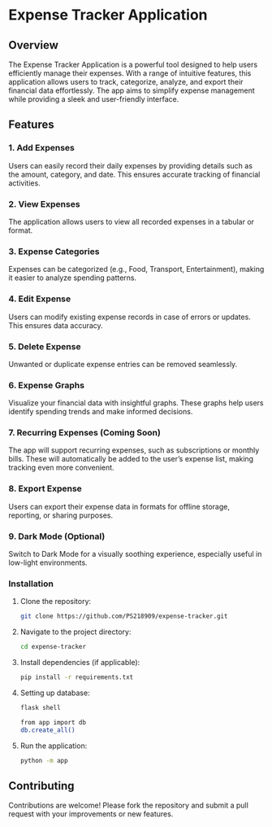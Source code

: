 # Expense Tracker Application

## Overview
The Expense Tracker Application is a powerful tool designed to help users efficiently manage their expenses. With a range of intuitive features, this application allows users to track, categorize, analyze, and export their financial data effortlessly. The app aims to simplify expense management while providing a sleek and user-friendly interface.

## Features

### 1. Add Expenses
Users can easily record their daily expenses by providing details such as the amount, category, and date. This ensures accurate tracking of financial activities.

### 2. View Expenses
The application allows users to view all recorded expenses in a tabular or format.

### 3. Expense Categories
Expenses can be categorized (e.g., Food, Transport, Entertainment), making it easier to analyze spending patterns.

### 4. Edit Expense
Users can modify existing expense records in case of errors or updates. This ensures data accuracy.

### 5. Delete Expense
Unwanted or duplicate expense entries can be removed seamlessly.

### 6. Expense Graphs
Visualize your financial data with insightful graphs. These graphs help users identify spending trends and make informed decisions.

### 7. Recurring Expenses (**Coming Soon**)
The app will support recurring expenses, such as subscriptions or monthly bills. These will automatically be added to the user’s expense list, making tracking even more convenient.

### 8. Export Expense
Users can export their expense data in formats for offline storage, reporting, or sharing purposes.

### 9. Dark Mode (Optional)
Switch to Dark Mode for a visually soothing experience, especially useful in low-light environments.

### Installation
1. Clone the repository:
   ```bash
   git clone https://github.com/PS218909/expense-tracker.git
   ```
2. Navigate to the project directory:
   ```bash
   cd expense-tracker
   ```
3. Install dependencies (if applicable):
   ```bash
   pip install -r requirements.txt
   ```
4. Setting up database:
    ```bash
    flask shell
    ```
    ```bash
    from app import db
    db.create_all()
    ```
5. Run the application:
   ```bash
   python -m app
   ```

## Contributing
Contributions are welcome! Please fork the repository and submit a pull request with your improvements or new features.